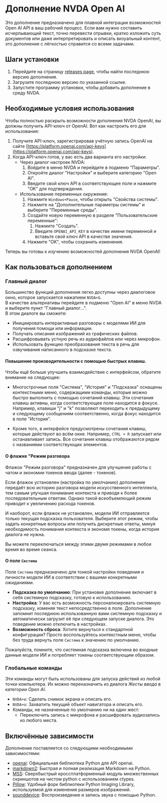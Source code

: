 # Дополнение NVDA Open AI

Это дополнение предназначено для плавной интеграции возможностей Open AI API в ваш рабочий процесс. Если вам нужно составить исчерпывающий текст, точно перевести отрывки, кратко изложить суть документов или даже интерпретировать и описать визуальный контент, это дополнение с лёгкостью справится со всеми задачами.

## Шаги установки

1. Перейдите на страницу [releases page](https://github.com/aaclause/nvda-OpenAI/releases), чтобы найти последнюю версию дополнения.
2. Загрузите последнюю версию по указанной ссылке.
3. Запустите программу установки, чтобы добавить дополнение в среду NVDA.

## Необходимые условия использования

Чтобы полностью раскрыть возможности дополнения NVDA OpenAI, вы должны получить API-ключ от OpenAI. Вот как настроить его для использования:

1. Получите API-ключ, зарегистрировав учётную запись OpenAI на сайте [https://platform.openai.com/api-keys](https://platform.openai.com/api-keys).
2. Когда API-ключ готов, у вас есть два варианта его настройки:
	- Через диалог настроек NVDA:
		1. Войдите в меню NVDA и перейдите в подменю "Параметры".
		2. Откройте диалог "Настройки" и выберите категорию "Open AI".
		3. Введите свой ключ API в соответствующее поле и нажмите "OK" для подтверждения.
	- Использование переменных окружения:
		1. Нажмите `Windows+Pause`, чтобы открыть "Свойства системы".
		2. Нажмите на "Дополнительные параметры системы" и выберите "Переменные среды".
		3. Создайте новую переменную в разделе "Пользовательские переменные":
			1. Нажмите "Создать".
			2. Введите `OPENAI_API_KEY` в качестве имени переменной и вставьте свой ключ API в качестве значения.
		4. Нажмите "OK", чтобы сохранить изменения.

Теперь вы готовы к изучению возможностей дополнения NVDA OpenAI!

## Как пользоваться дополнением

### Главный диалог

Большинство функций дополнения легко доступны через диалоговое окно, которое запускается нажатием `NVDA+G`.  
В качестве альтернативы перейдите в подменю "Open AI" в меню NVDA и выберите пункт "Главный диалог...".  
В этом диалоге вы сможете:

- Инициировать интерактивные разговоры с моделями ИИ для получения помощи или информации.
- Получать описания изображений из графических файлов.
- Расшифровывать устную речь из аудиофайлов или через микрофон.
- Использовать функцию преобразования текста в речь для озвучивания написанного в подсказке текста.

#### Повышение производительности с помощью быстрых клавиш.

Чтобы ещё больше улучшить взаимодействие с интерфейсом, обратите внимание на следующее:

- Многострочные поля "Система", "История" и "Подсказка" оснащены контекстными меню, содержащими команды, которые можно быстро выполнить с помощью сочетаний клавиш.
  Эти сочетания клавиш активны, когда соответствующее поле находится в фокусе.
  Например, клавиши "j" и "k" позволяют переходить к предыдущему и следующему сообщениям соответственно, когда фокус находится в поле "История".

- Кроме того, в интерфейсе предусмотрены сочетания клавиш, которые действуют во всём окне. Например, `CTRL + R` запускает или останавливает запись.
Все сочетания клавиш отображаются рядом с названиями соответствующих элементов.

#### О флажке "Режим разговора

Флажок "Режим разговора" предназначен для улучшения работы с чатом и экономии токенов ввода (далее - токенов).

Если флажок установлен (настройка по умолчанию) дополнение передаёт всю историю разговора модели искусственного интеллекта, тем самым улучшая понимание контекста и приводя к более последовательным ответам. Однако такой всеобъемлющий режим приводит к увеличению расхода токенов.

И наоборот, если флажок не установлен, модели ИИ отправляется только текущая подсказка пользователя. Выберите этот режим, чтобы задать конкретные вопросы или получить дискретные ответы, минуя необходимость  понимания контекста и экономя токены, когда история диалога не нужна.

Вы можете переключаться между этими двумя режимами в любое время во время сеанса.

#### О поле `Система`

Поле `Система` предназначено для тонкой настройки поведения и личности модели ИИ в соответствии с вашими конкретными ожиданиями.

- **Подсказка по умолчанию**: При установке дополнение включает в себя системную подсказку, готовую к использованию.
- **Настройка**: У вас есть возможность персонализировать системную подсказку, изменяя текст непосредственно в поле. Дополнение запомнит последнюю использованную вами системную подсказку и автоматически загрузит её при следующем запуске диалога. Это поведение можно отключить в настройках.
- **Возможность сброса**: Хотите вернуться к стандартной конфигурации? Просто воспользуйтесь контекстным меню, чтобы без труда вернуть поле `Система` к значению по умолчанию.

Пожалуйста, помните, что системная подсказка включена во входные данные модели ИИ и потребляет токены соответствующим образом.

### Глобальные команды

Эти команды могут быть использованы для запуска действий из любой точки компьютера. Их можно переназначить из диалога *Жесты ввода* в категории *Open AI*.

- `NVDA+e`: Сделать снимок экрана и описать его.
- `NVDA+o`: Захватить текущий объект навигатора и описать его.
- Команды, не назначенные по умолчанию ни на один жест:
	- Переключить запись с микрофона и расшифровать аудиозапись из любого места.

## Включённые зависимости

Дополнение поставляется со следующими необходимыми зависимостями:

- [openai](https://pypi.org/project/openai/): Официальная библиотека Python для API openai.
- [markdown2](https://pypi.org/project/markdown2/): Быстрая и полная реализация Markdown на Python.
- [MSS](https://pypi.org/project/mss/): Сверхбыстрый кроссплатформенный модуль множественных скриншотов на чистом python с использованием ctypes.
- [Pillow](https://pypi.org/project/Pillow/): Удобный форк библиотеки Python Imaging Library, используемой для изменения размеров изображений.
- [sounddevice](https://pypi.org/project/sounddevice/): Воспроизведение и запись звука с помощью Python.
